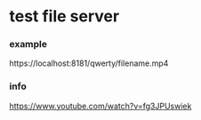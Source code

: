 # test file server


### example
https://localhost:8181/qwerty/filename.mp4

### info
https://www.youtube.com/watch?v=fg3JPUswiek
